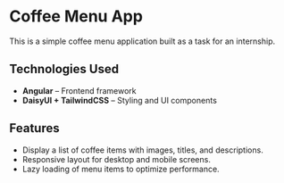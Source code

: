 # Coffee Menu App

This is a simple coffee menu application built as a task for an internship.

## Technologies Used
- **Angular** – Frontend framework
- **DaisyUI + TailwindCSS** – Styling and UI components

## Features
- Display a list of coffee items with images, titles, and descriptions.
- Responsive layout for desktop and mobile screens.
- Lazy loading of menu items to optimize performance.